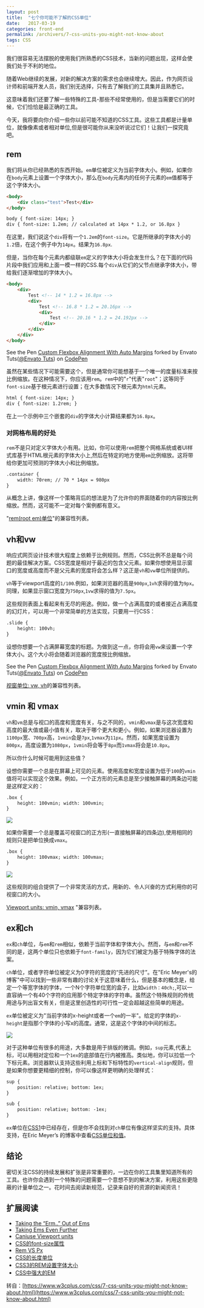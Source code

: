 ```yaml
---
layout: post
title:  "七个你可能不了解的CSS单位"
date:   2017-03-19
categories: front-end
permalink: /archivers/7-css-units-you-might-not-know-about
tags: CSS
---
```



我们很容易无法摆脱的使用我们所熟悉的CSS技术，当新的问题出现，这样会使我们处于不利的地位。

随着Web继续的发展，对新的解决方案的需求也会继续增大。因此，作为网页设计师和前端开发人员，我们别无选择，只有去了解我们的工具集并且熟悉它。

这意味着我们还要了解一些特殊的工具-那些不经常使用的，但是当需要它们的时候，它们恰恰是最正确的工具。

今天，我将要向你介绍一些你以前可能不知道的CSS工具。这些工具都是计量单位，就像像素或者相对单位,但是很可能你从来没听说过它们！让我们一探究竟吧。

## rem

我们将从你已经熟悉的东西开始。`em`单位被定义为当前字体大小。例如，如果你在`body`元素上设置一个字体大小，那么在`body`元素内的任何子元素的`em`值都等于这个字体大小。

```html
<body> 
    <div class="test">Test</div> 
</body> 

body { font-size: 14px; } 
div { font-size: 1.2em; // calculated at 14px * 1.2, or 16.8px }
```

在这里，我们说这个`div`将有一个`1.2em`的`font-size`。它是所继承的字体大小的`1.2`倍，在这个例子中为`14px`。结果为`16.8px`.

但是，当你在每个元素内都级联`em`定义的字体大小将会发生什么？在下面的代码片段中我们应用和上面一模一样的CSS.每个`div`从它们的父节点继承字体大小，带给我们逐渐增加的字体大小。

```html
<body> 
    <div> 
        Test <!-- 14 * 1.2 = 16.8px --> 
        <div> 
            Test <!-- 16.8 * 1.2 = 20.16px --> 
            <div> 
                Test <!-- 20.16 * 1.2 = 24.192px --> 
            </div> 
        </div> 
    </div> 
</body>
```

<p data-height="300" data-theme-id="0" data-slug-hash="xbZQRQ" data-user="Envato Tuts" data-default-tab="result" class='codepen'>See the Pen <a href='http://codepen.io/tutsplus/pen/xbZQRQ'>Custom Flexbox Alignment With Auto Margins</a> forked by Envato Tuts(<a href='http://codepen.io'>@Envato Tuts</a>) on <a href='http://codepen.io'>CodePen</a></p>

虽然在某些情况下可能需要这个，但是通常你可能想基于一个唯一的度量标准来按比例缩放。在这种情况下，你应该用`rem`。`rem`中的"`r`"代表"`root`"；这等同于`font-size`基于根元素进行设置；在大多数情况下根元素为`html`元素。

```html
html { font-size: 14px; } 
div { font-size: 1.2rem; }
```

在上一个示例中三个嵌套的`div`的字体大小计算结果都为`16.8px`。

### 对网格布局的好处

`rem`不是只对定义字体大小有用。比如，你可以使用`rem`把整个网格系统或者UI样式库基于HTML根元素的字体大小上,然后在特定的地方使用`em`比例缩放。这将带给你更加可预测的字体大小和比例缩放。

```html
.container { 
    width: 70rem; // 70 * 14px = 980px 
}
```

从概念上讲，像这样一个策略背后的想法是为了允许你的界面随着你的内容按比例缩放。然而，这可能不一定对每个案例都有意义。

"[rem(root em)单位](http://caniuse.com/#feat=rem)"的兼容性列表。

## vh和vw

响应式网页设计技术很大程度上依赖于比例规则。然而，CSS比例不总是每个问题的最佳解决方案。CSS宽度是相对于最近的包含父元素。如果你想使用显示窗口的宽度或高度而不是父元素的宽度将会怎么样？这正是`vh`和`vw`单位所提供的。

`vh`等于viewport高度的`1/100`.例如，如果浏览器的高是`900px`,`1vh`求得的值为`9px`。同理，如果显示窗口宽度为`750px`,`1vw`求得的值为`7.5px`。

这些规则表面上看起来有无尽的用途。例如，做一个占满高度的或者接近占满高度的幻灯片，可以用一个非常简单的方法实现，只要用一行CSS：

```html
.slide {
    height: 100vh;
}
```

设想你想要一个占满屏幕宽度的标题。为做到这一点，你将会用`vw`来设置一个字体大小。这个大小将会随着浏览器的宽度按比例缩放。

<p data-height="300" data-theme-id="0" data-slug-hash="gbPQga" data-user="Envato Tuts" data-default-tab="result" class='codepen'>See the Pen <a href='http://codepen.io/tutsplus/pen/gbPQga'>Custom Flexbox Alignment With Auto Margins</a> forked by Envato Tuts(<a href='http://codepen.io'>@Envato Tuts</a>) on <a href='http://codepen.io'>CodePen</a></p>

[视窗单位: vw, vh](http://caniuse.com/#feat=viewport-units)的兼容性列表。

## vmin 和 vmax

`vh`和`vm`总是与视口的高度和宽度有关，与之不同的，`vmin`和`vmax`是与这次宽度和高度的最大值或最小值有关，取决于哪个更大和更小。例如，如果浏览器设置为`1100px`宽、`700px`高，`1vmin`会是`7px`,`1vmax`为`11px`。然而，如果宽度设置为`800px`，高度设置为`1080px`，`1vmin`将会等于`8px`而`1vmax`将会是`10.8px`。

所以你什么时候可能用到这些值？

设想你需要一个总是在屏幕上可见的元素。使用高度和宽度设置为低于`100`的`vmin`值将可以实现这个效果。例如，一个正方形的元素总是至少接触屏幕的两条边可能是这样定义的：

```html
.box { 
    height: 100vmin; width: 100vmin; 
}
```

![](/images/css/css-24.png)

如果你需要一个总是覆盖可视窗口的正方形(一直接触屏幕的四条边),使用相同的规则只是把单位换成`vmax`。

```html
.box { 
    height: 100vmax; width: 100vmax; 
}
```

![](/images/css/css-25.png)

这些规则的组合提供了一个非常灵活的方式，用新的、令人兴奋的方式利用你的可视窗口的大小。

[Viewport units: vmin, vmax](http://caniuse.com/#feat=viewport-units) "兼容列表。

## ex和ch

`ex`和`ch`单位，与`em`和`rem`相似，依赖于当前字体和字体大小。然而，与`em`和`rem`不同的是，这两个单位只也依赖于`font-family`，因为它们被定为基于特殊字体的法案。

`ch`单位，或者字符单位被定义为0字符的宽度的“先进的尺寸”。在"Eric Meyer's的博客"中可以找到一些非常有趣的讨论关于这意味着什么，但是基本的概念是，给定一个等宽字体的字体，一个N个字符单位宽的盒子，比如`width：40ch;`,可以一直容纳一个有40个字符的应用那个特定字体的字符串。虽然这个特殊规则的传统用途与列出盲文有关，但是这里创造性的可行性一定会超越这些简单的用途。

`ex`单位被定义为"当前字体的x-height或者一个`em`的一半"。给定的字体的`x-height`是指那个字体的小写x的高度。通常，这是这个字体的中间的标志。

![](/images/css/css-26.png)

对于这种单位有很多的用途，大多数是用于排版的微调。例如，`sup`元素,代表上标，可以用相对定位和一个`1ex`的底部值在行内被推高。类似地，你可以拉低一个下标元素。浏览器默认支持这些利用上标和下标特性的`vertical-align`规则，但是如果你想要更精细的控制，你可以像这样更明确的处理样式：

```html
sup { 
    position: relative; bottom: 1ex; 
} 

sub { 
    position: relative; bottom: -1ex; 
}
```

`ex`单位在[CSS1](http://www.w3.org/TR/REC-CSS1/#length-units)中已经存在，但是你不会找到对`ch`单位有像这样坚实的支持。具体支持，在Eric Meyer’s 的博客中查看[CSS单位和值](http://www.quirksmode.org/css/units-values/)。

## 结论

密切关注CSS的持续发展和扩张是非常重要的，一边在你的工具集里知道所有的工具。也许你会遇到一个特殊的问题需要一个意想不到的解决方案，利用这些更隐蔽的计量单位之一。花时间去阅读新规范，记录来自好的资源的新闻资讯！

## 扩展阅读

- [Taking the “Erm..” Out of Ems](https://webdesign.tutsplus.com/articles/taking-the-erm-out-of-ems--webdesign-12321)
- [Taking Ems Even Further](https://webdesign.tutsplus.com/articles/taking-ems-even-further--webdesign-12543)
- [Caniuse Viewport units](http://caniuse.com/#feat=viewport-units)
- [CSS的font-size属性](http://www.w3cplus.com/css/css-font-sizing.html)
- [Rem VS Px](http://www.w3cplus.com/css/r-i-p-rem-viva-css-reference-pixel.html)
- [CSS的长度单位](http://www.w3cplus.com/css/the-lengths-of-css.html)
- [CSS3的REM设置字体大小](http://www.w3cplus.com/css3/define-font-size-with-css3-rem)
- [CSS中强大的EM](http://www.w3cplus.com/css/px-to-em)


<script src="http://codepen.io/assets/embed/ei.js"> </script>

转自：[https://www.w3cplus.com/css/7-css-units-you-might-not-know-about.html](https://www.w3cplus.com/css/7-css-units-you-might-not-know-about.html)



